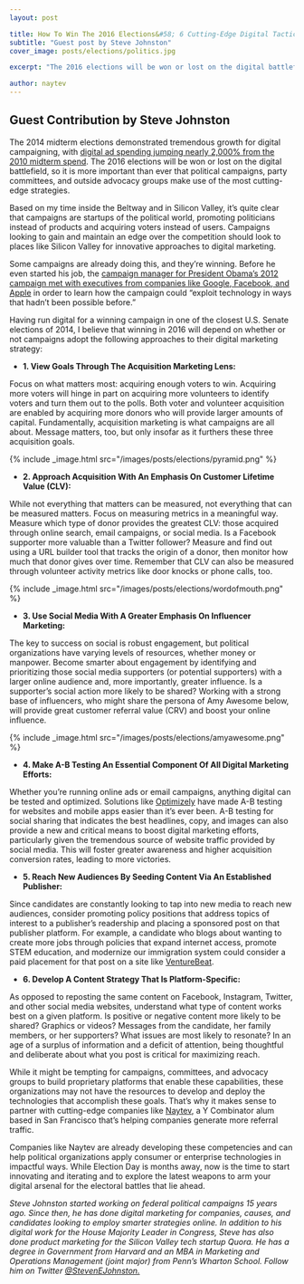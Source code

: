 ```yaml
---
layout: post

title: How To Win The 2016 Elections&#58; 6 Cutting-Edge Digital Tactics
subtitle: "Guest post by Steve Johnston"
cover_image: posts/elections/politics.jpg

excerpt: "The 2016 elections will be won or lost on the digital battlefield, so it is more important than ever that political campaigns, party committees, and outside advocacy groups make use of the most cutting-edge strategies."

author: naytev
---
```


## Guest Contribution by Steve Johnston

The 2014 midterm elections demonstrated tremendous growth for digital campaigning, with [digital ad spending jumping nearly 2,000% from the 2010 midterm spend](http://inthecapital.streetwise.co/2014/08/26/spending-on-digital-ads-is-up-almost-200-percent-for-the-2014-election/). The 2016 elections will be won or lost on the digital battlefield, so it is more important than ever that political campaigns, party committees, and outside advocacy groups make use of the most cutting-edge strategies.

Based on my time inside the Beltway and in Silicon Valley, it’s quite clear that campaigns are startups of the political world, promoting politicians instead of products and acquiring voters instead of users. Campaigns looking to gain and maintain an edge over the competition should look to places like Silicon Valley for innovative approaches to digital marketing.

Some campaigns are already doing this, and they’re winning. Before he even started his job, the [campaign manager for President Obama’s 2012 campaign met with executives from companies like Google, Facebook, and Apple](http://www.bloomberg.com/news/2012-06-14/obama-s-messina-taps-google-s-schmidt-for-wisdom-on-winning-race.html) in order to learn how the campaign could “exploit technology in ways that hadn’t been possible before.”

Having run digital for a winning campaign in one of the closest U.S. Senate elections of 2014, I believe that winning in 2016 will depend on whether or not campaigns adopt the following approaches to their digital marketing strategy:

* **1. View Goals Through The Acquisition Marketing Lens:**

Focus on what matters most: acquiring enough voters to win. Acquiring more voters will hinge in part on acquiring more volunteers to identify voters and turn them out to the polls. Both voter and volunteer acquisition are enabled by acquiring more donors who will provide larger amounts of capital. Fundamentally, acquisition marketing is what campaigns are all about. Message matters, too, but only insofar as it furthers these three acquisition goals. 

{% include _image.html src="/images/posts/elections/pyramid.png" %}

* **2. Approach Acquisition With An Emphasis On Customer Lifetime Value (CLV):**

While not everything that matters can be measured, not everything that can be measured matters. Focus on measuring metrics in a meaningful way. Measure which type of donor provides the greatest CLV: those acquired through online search, email campaigns, or social media. Is a Facebook supporter more valuable than a Twitter follower? Measure and find out using a URL builder tool that tracks the origin of a donor, then monitor how much that donor gives over time. Remember that CLV can also be measured through volunteer activity metrics like door knocks or phone calls, too. 

{% include _image.html src="/images/posts/elections/wordofmouth.png" %}

* **3. Use Social Media With A Greater Emphasis On Influencer Marketing:**

The key to success on social is robust engagement, but political organizations have varying levels of resources, whether money or manpower. Become smarter about engagement by identifying and prioritizing those social media supporters (or potential supporters) with a larger online audience and, more importantly, greater influence. Is a supporter’s social action more likely to be shared?  Working with a strong base of influencers, who might share the persona of Amy Awesome below, will provide great customer referral value (CRV) and boost your online influence. 

{% include _image.html src="/images/posts/elections/amyawesome.png" %}

* **4. Make A-B Testing An Essential Component Of All Digital Marketing Efforts:**

Whether you’re running online ads or email campaigns, anything digital can be tested and optimized. Solutions like [Optimizely](https://www.optimizely.com/) have made A-B testing for websites and mobile apps easier than it’s ever been. A-B testing for social sharing that indicates the best headlines, copy, and images can also provide a new and critical means to boost digital marketing efforts, particularly given the tremendous source of website traffic provided by social media. This will foster greater awareness and higher acquisition conversion rates, leading to more victories.

* **5. Reach New Audiences By Seeding Content Via An Established Publisher:**

Since candidates are constantly looking to tap into new media to reach new audiences, consider promoting policy positions that address topics of interest to a publisher’s readership and placing a sponsored post on that publisher platform. For example, a candidate who blogs about wanting to create more jobs through policies that expand internet access, promote STEM education, and modernize our immigration system could consider a paid placement for that post on a site like [VentureBeat](http://venturebeat.com/).

* **6. Develop A Content Strategy That Is Platform-Specific:**

As opposed to reposting the same content on Facebook, Instagram, Twitter, and other social media websites, understand what type of content works best on a given platform. Is positive or negative content more likely to be shared? Graphics or videos? Messages from the candidate, her family members, or her supporters? What issues are most likely to resonate? In an age of a surplus of information and a deficit of attention, being thoughtful and deliberate about what you post is critical for maximizing reach.

While it might be tempting for campaigns, committees, and advocacy groups to build proprietary platforms that enable these capabilities, these organizations may not have the resources to develop and deploy the technologies that accomplish these goals. That’s why it makes sense to partner with cutting-edge companies like [Naytev](https://www.naytev.com/), a Y Combinator alum based in San Francisco that’s helping companies generate more referral traffic.

Companies like Naytev are already developing these competencies and can help political organizations apply consumer or enterprise technologies in impactful ways. While Election Day is months away, now is the time to start innovating and iterating and to explore the latest weapons to arm your digital arsenal for the electoral battles that lie ahead.

_Steve Johnston started working on federal political campaigns 15 years ago. Since then, he has done digital marketing for companies, causes, and candidates looking to employ smarter strategies online. In addition to his digital work for the House Majority Leader in Congress, Steve has also done product marketing for the Silicon Valley tech startup Quora. He has a degree in Government from Harvard and an MBA in Marketing and Operations Management (joint major) from Penn’s Wharton School. Follow him on Twitter [@StevenEJohnston.](https://twitter.com/StevenEJohnston)_
